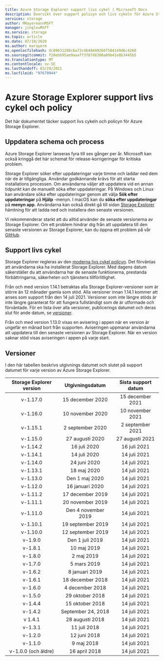 ```yaml
---
title: Azure Storage Explorer support livs cykel | Microsoft Docs
description: Översikt över support policyn och livs cykeln för Azure Storage Explorer
services: storage
author: MRayermannMSFT
manager: jinglouMSFT
ms.service: storage
ms.topic: article
ms.date: 07/10/2020
ms.author: marayerm
ms.openlocfilehash: dc89631208c6a72c4b48d49260f584149d6c4260
ms.sourcegitcommit: f28ebb95ae9aaaff3f87d8388a09b41e0b3445b5
ms.translationtype: MT
ms.contentlocale: sv-SE
ms.lasthandoff: 03/29/2021
ms.locfileid: "97679944"
---
```

# <a name="azure-storage-explorer-support-lifecycle-and-policy"></a>Azure Storage Explorer support livs cykel och policy

Det här dokumentet täcker support livs cykeln och policyn för Azure Storage Explorer.

## <a name="update-schedule-and-process"></a>Uppdatera schema och process

Azure Storage Explorer lanseras fyra till sex gånger per år. Microsoft kan också kringgå det här schemat för release-korrigeringar för kritiska problem.

Storage Explorer söker efter uppdateringar varje timme och laddar ned dem när de är tillgängliga. Användar godkännande krävs för att starta installations processen. Om användarna väljer att uppdatera vid en annan tidpunkt kan de manuellt söka efter uppdateringar. På Windows och Linux kan användare söka efter uppdateringar genom att välja **Sök efter uppdateringar** på **Hjälp** -menyn. I macOS kan du **söka efter uppdateringar** på **menyn app**. Användarna kan också direkt gå till sidan [Storage Explorer](https://azure.microsoft.com/features/storage-explorer/) hämtning för att ladda ned och installera den senaste versionen.

Vi rekommenderar starkt att du alltid använder de senaste versionerna av Storage Explorer. Om ett problem hindrar dig från att uppdatera till den senaste versionen av Storage Explorer, kan du öppna ett problem på vår [GitHub](https://github.com/microsoft/AzureStorageExplorer).

## <a name="support-lifecycle"></a>Support livs cykel

Storage Explorer regleras av den [moderna livs cykel policyn](https://support.microsoft.com/help/30881/modern-lifecycle-policy). Det förväntas att användarna ska ha installerat Storage Explorer. Med dagens datum säkerställer du att användarna har de senaste funktionerna, prestanda förbättringarna, säkerheten och tjänstens tillförlitlighet.

Från och med version 1.14.1 betraktas alla Storage Explorer-versioner som är större än 12 månader gamla som stöd. Alla versioner innan 1.14.1 kommer att anses som support från den 14 juli 2021. Versioner som inte längre stöds är inte längre garanterat för att fungera fullständigt som de är utformade och förväntade. För en lista över alla versioner, publicerings datumet och deras slut för ande datum, se [versioner](#releases).

Från och med version 1.13.0 visas en avisering i appen när en version är ungefär en månad bort från supporten. Aviseringen uppmanar användarna att uppdatera till den senaste versionen av Storage Explorer. När en version saknar stöd visas aviseringen i appen på varje start.

## <a name="releases"></a>Versioner

I den här tabellen beskrivs utgivnings datumet och slutet på support datumet för varje version av Azure Storage Explorer.

| Storage Explorer version  | Utgivningsdatum       | Sista support datum |
|:-------------------------:|:------------------:|:-------------------:|
| v-1.17.0                   | 15 december 2020  | 15 december 2021   |
| v-1.16.0                   | 10 november 2020  | 10 november 2021   |
| v-1.15.1                   | 2 september 2020  | 2 september 2021   |
| v-1.15.0                   | 27 augusti 2020    | 27 augusti 2021     |
| v-1.14.2                   | 16 juli 2020      | 16 juli 2021       |
| v-1.14.1                   | 14 juli 2020      | 14 juli 2021       |
| v-1.14.0                   | 24 juni 2020      | 14 juli 2021       |
| v-1.13.1                   | 18 maj 2020       | 14 juli 2021       |
| v-1.13.0                   | Den 1 maj 2020        | 14 juli 2021       |
| v-1.12.0                   | 16 januari 2020   | 14 juli 2021       |
| v-1.11.2                   | 17 december 2019  | 14 juli 2021       |
| v-1.11.1                   | 20 november 2019  | 14 juli 2021       |
| v-1.11.0                   | Den 4 november 2019   | 14 juli 2021       |
| v-1.10.1                   | 19 september 2019 | 14 juli 2021       |
| v-1.10.0                   | 12 september 2019 | 14 juli 2021       |
| v-1.9.0                    | Den 1 juli 2019       | 14 juli 2021       |
| v-1.8.1                    | 10 maj 2019       | 14 juli 2021       |
| v-1.8.0                    | 2 maj 2019        | 14 juli 2021       |
| v-1.7.0                    | 5 mars 2019      | 14 juli 2021       |
| v-1.6.2                    | 8 januari 2019    | 14 juli 2021       |
| v-1.6.1                    | 18 december 2018  | 14 juli 2021       |
| v-1.6.0                    | 4 december 2018   | 14 juli 2021       |
| v-1.5.0                    | 29 oktober 2018   | 14 juli 2021       |
| v-1.4.4                    | 15 oktober 2018   | 14 juli 2021       |
| v-1.4.2                    | September 24, 2018 | 14 juli 2021       |
| v 1.4.1                    | 28 augusti 2018    | 14 juli 2021       |
| v-1.3.1                    | 11 juli 2018      | 14 juli 2021       |
| v-1.2.0                    | 12 juni 2018      | 14 juli 2021       |
| v-1.1.0                    | 9 maj 2018        | 14 juli 2021       |
| v-1.0.0 (och äldre)        | 16 april 2018     | 14 juli 2021       |
